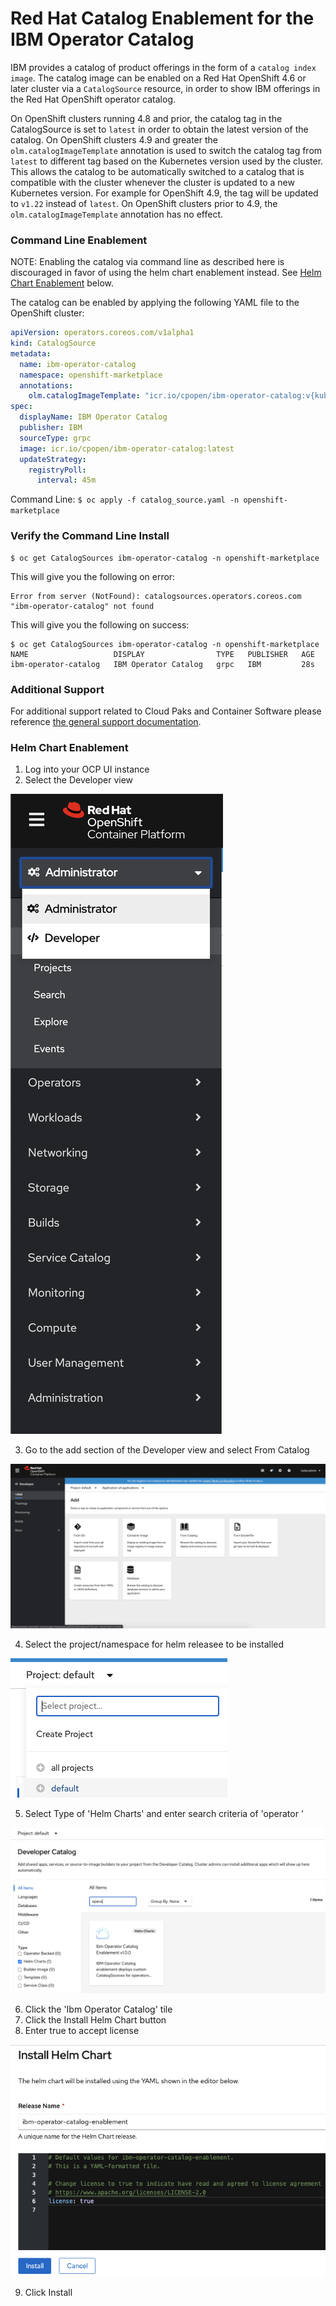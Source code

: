 # Red Hat Catalog Enablement for the IBM Operator Catalog

IBM provides a catalog of product offerings in the form of a `catalog index image`.  The catalog image can be enabled on a Red Hat OpenShift 4.6 or later cluster via a `CatalogSource` resource, in order to show IBM offerings in the Red Hat OpenShift operator catalog. 

On OpenShift clusters running 4.8 and prior, the catalog tag in the CatalogSource is set to `latest` in order to obtain the latest version of the catalog. On OpenShift clusters 4.9 and greater the `olm.catalogImageTemplate` annotation is used to switch the catalog tag from `latest` to different tag based on the Kubernetes version used by the cluster. This allows the catalog to be automatically switched to a catalog that is compatible with the cluster whenever the cluster is updated to a new Kubernetes version. For example for OpenShift 4.9, the tag will be updated to `v1.22` instead of `latest`. On OpenShift clusters prior to 4.9, the `olm.catalogImageTemplate` annotation has no effect.

### Command Line Enablement

NOTE: Enabling the catalog via command line as described here is discouraged in favor of using the helm chart enablement instead. See [Helm Chart Enablement](#helm-chart-enablement) below.

The catalog can be enabled by applying the following YAML file to the OpenShift cluster:

```yaml
apiVersion: operators.coreos.com/v1alpha1
kind: CatalogSource
metadata:
  name: ibm-operator-catalog
  namespace: openshift-marketplace
  annotations:
    olm.catalogImageTemplate: "icr.io/cpopen/ibm-operator-catalog:v{kube_major_version}.{kube_minor_version}"
spec:
  displayName: IBM Operator Catalog
  publisher: IBM
  sourceType: grpc
  image: icr.io/cpopen/ibm-operator-catalog:latest
  updateStrategy:
    registryPoll:
      interval: 45m
```

Command Line: `$ oc apply -f catalog_source.yaml -n openshift-marketplace`

### Verify the Command Line Install

```
$ oc get CatalogSources ibm-operator-catalog -n openshift-marketplace
```

This will give you the following on error:
```
Error from server (NotFound): catalogsources.operators.coreos.com "ibm-operator-catalog" not found
```

This will give you the following on success: 
```
$ oc get CatalogSources ibm-operator-catalog -n openshift-marketplace
NAME                   DISPLAY                TYPE   PUBLISHER   AGE
ibm-operator-catalog   IBM Operator Catalog   grpc   IBM         28s
```

### Additional Support

For additional support related to Cloud Paks and Container Software please reference [the general support documentation](https://www.ibm.com/support/knowledgecenter/en/cloudpaks).

### Helm Chart Enablement

1. Log into your OCP UI instance
2. Select the Developer view

![Helm Chart Select Developer View](images/helm_chart_select_developer_view.png)

3. Go to the add section of the Developer view and select From Catalog

![Add Helm Chart Catalog View](images/add_helm_chart_from_catalog.png)

4. Select the project/namespace for helm releasee to be installed

![Select Istall Namespace](images/select_install_namespace.png)

5. Select Type of 'Helm Charts' and enter search criteria of 'operator '

![Select Helm Charts Search Operator](images/select_helm_charts_search_operator.png)

6. Click the 'Ibm Operator Catalog' tile
7. Click the Install Helm Chart button
8. Enter true to accept license

![Accept License True](images/accept_license_true.png)

9. Click Install

